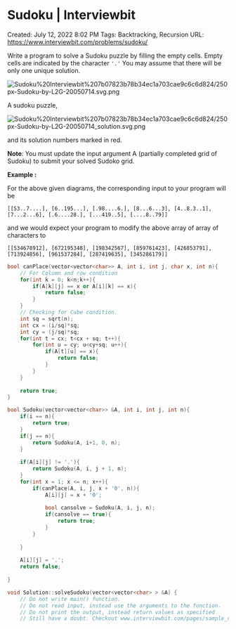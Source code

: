 # Sudoku | Interviewbit

Created: July 12, 2022 8:02 PM
Tags: Backtracking, Recursion
URL: https://www.interviewbit.com/problems/sudoku/

Write a program to solve a Sudoku puzzle by filling the empty cells.
 Empty cells are indicated by the character `'.'` 
 You may assume that there will be only one unique solution.

![Sudoku%20Interviewbit%207b07823b78b34ec1a703cae9c6c6d824/250px-Sudoku-by-L2G-20050714.svg.png](Sudoku%20Interviewbit%207b07823b78b34ec1a703cae9c6c6d824/250px-Sudoku-by-L2G-20050714.svg.png)

A sudoku puzzle,

![Sudoku%20Interviewbit%207b07823b78b34ec1a703cae9c6c6d824/250px-Sudoku-by-L2G-20050714_solution.svg.png](Sudoku%20Interviewbit%207b07823b78b34ec1a703cae9c6c6d824/250px-Sudoku-by-L2G-20050714_solution.svg.png)

and its solution numbers marked in red.

**Note**: You must update the input argument A (partially completed grid of Sudoku) to submit your solved Sudoko grid.

**Example :**

For the above given diagrams, the corresponding input to your program will be

```
[[53..7....], [6..195...], [.98....6.], [8...6...3], [4..8.3..1], [7...2...6], [.6....28.], [...419..5], [....8..79]]

```

and we would expect your program to modify the above array of array of characters to

```
[[534678912], [672195348], [198342567], [859761423], [426853791], [713924856], [961537284], [287419635], [345286179]]

```

```cpp
bool canPlace(vector<vector<char>> A, int i, int j, char x, int n){
    // For Column and row condition
    for(int k = 0; k<n;k++){
        if(A[k][j] == x or A[i][k] == x){
            return false;
        }
    }   
    // Checking for Cube condition.    
    int sq = sqrt(n);
    int cx = (i/sq)*sq;
    int cy = (j/sq)*sq;
    for(int t = cx; t<cx + sq; t++){
        for(int u = cy; u<cy+sq; u++){
            if(A[t][u] == x){
                return false;
            }
        }
    }
       
    return true;
}

bool Sudoku(vector<vector<char>> &A, int i, int j, int n){
    if(i == n){
        return true;
    }
    if(j == n){
        return Sudoku(A, i+1, 0, n);
    }
    
    if(A[i][j] != '.'){
        return Sudoku(A, i, j + 1, n);
    }
    for(int x = 1; x <= n; x++){
        if(canPlace(A, i, j, x + '0', n)){
            A[i][j] = x + '0';
            
            bool cansolve = Sudoku(A, i, j, n);
            if(cansolve == true){
                return true;
            }
        }
        
    }
    
    A[i][j] = '.';
    return false;
    
}

void Solution::solveSudoku(vector<vector<char> > &A) {
    // Do not write main() function.
    // Do not read input, instead use the arguments to the function.
    // Do not print the output, instead return values as specified
    // Still have a doubt. Checkout www.interviewbit.com/pages/sample_codes/ for more details
```